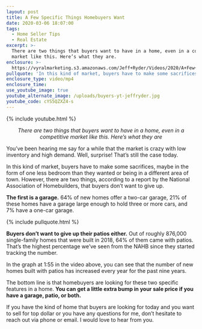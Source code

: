 ```yaml
---
layout: post
title: A Few Specific Things Homebuyers Want
date: 2020-03-06 18:07:00
tags:
  - Home Seller Tips
  - Real Estate
excerpt: >-
  There are two things that buyers want to have in a home, even in a competitive
  market like this. Here’s what they are.
enclosure: >-
  https://vyralmarketing.s3.amazonaws.com/Jeff+Ryder/Videos/2020/A+Few+Specific+Things+Homebuyers+Want.mp4
pullquote: 'In this kind of market, buyers have to make some sacrifices.'
enclosure_type: video/mp4
enclosure_time:
use_youtube_image: true
youtube_alternate_image: /uploads/buyers-yt-jeffryder.jpg
youtube_code: cYS5QZXZ4-s
---
```


{% include youtube.html %}

<p style="text-align:center"><em>There are two things that buyers want to have in a home, even in a competitive market like this. Here’s what they are</em></p>

You’ve been hearing me say for a while that the market is crazy with low inventory and high demand. Well, surprise\! That’s still the case today.&nbsp;

In this kind of market, buyers have to make some sacrifices, maybe in the form of one less bedroom than they wanted or being in a different area of town. However, there are two things, according to a report by the National Association of Homebuilders, that buyers don’t want to give up.

**The first is a garage.** 64% of new homes offer a two-car garage, 21% of these homes have a garage large enough to hold three or more cars, and 7% have a one-car garage.

{% include pullquote.html %}

**Buyers don’t want to give up their patios either.** Out of roughly 876,000 single-family homes that were built in 2018, 64% of them came with patios. That’s the highest percentage we’ve seen from the NAHB since they started tracking the number.&nbsp;

In the graph at 1:55 in the video above, you can see that the number of new homes built with patios has increased every year for the past nine years.

The bottom line is that homebuyers are looking for these two specific features in a home. **You can get a little extra bump in your sale price if you have a garage, patio, or both.&nbsp;**

If you have the kind of home that buyers are looking for today and you want to sell for top dollar or you have any questions for me, don’t hesitate to reach out via phone or email. I would love to hear from you.

&nbsp;